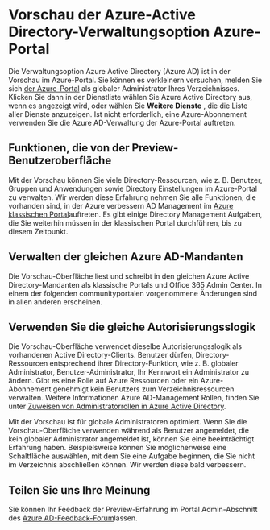 <properties
    pageTitle="Azure Active Directory Vorschau Explainer | Microsoft Azure"
    description="Ein Thema, das die Unterschiede zwischen Azure Active Directory im Portal klassischen und der Azure-Active Directory-Vorschau im Azure-Portal erläutert."
    services="active-directory"
    documentationCenter=""
    authors="curtand"
    manager="femila"
    editor=""/>

<tags
    ms.service="active-directory"
    ms.workload="identity"
    ms.tgt_pltfrm="na"
    ms.devlang="na"
    ms.topic="article"
    ms.date="09/12/2016"
    ms.author="curtand"/>


# <a name="preview-of-the-azure-active-directory-management-experience-in-the-azure-portal"></a>Vorschau der Azure-Active Directory-Verwaltungsoption Azure-Portal

Die Verwaltungsoption Azure Active Directory (Azure AD) ist in der Vorschau im Azure-Portal. Sie können es verkleinern versuchen, melden Sie sich [der Azure-Portal](https://portal.azure.com) als globaler Administrator Ihres Verzeichnisses. Klicken Sie dann in der Dienstliste wählen Sie Azure Active Directory aus, wenn es angezeigt wird, oder wählen Sie **Weitere Dienste** , die die Liste aller Dienste anzuzeigen. Ist nicht erforderlich, eine Azure-Abonnement verwenden Sie die Azure AD-Verwaltung der Azure-Portal auftreten.


## <a name="capabilities-of-the-preview-experience"></a>Funktionen, die von der Preview-Benutzeroberfläche

Mit der Vorschau können Sie viele Directory-Ressourcen, wie z. B. Benutzer, Gruppen und Anwendungen sowie Directory Einstellungen im Azure-Portal zu verwalten. Wir werden diese Erfahrung nehmen Sie alle Funktionen, die vorhanden sind, in der Azure verbessern AD Management im [Azure klassischen Portal](https://manage.windowsazure.com)auftreten. Es gibt einige Directory Management Aufgaben, die Sie weiterhin müssen in der klassischen Portal durchführen, bis zu diesem Zeitpunkt.

## <a name="manage-the-same-azure-ad-tenants"></a>Verwalten der gleichen Azure AD-Mandanten

Die Vorschau-Oberfläche liest und schreibt in den gleichen Azure Active Directory-Mandanten als klassische Portals und Office 365 Admin Center. In einem der folgenden communityportalen vorgenommene Änderungen sind in allen anderen erscheinen.

## <a name="use-the-same-authorization-logic"></a>Verwenden Sie die gleiche Autorisierungsslogik

Die Vorschau-Oberfläche verwendet dieselbe Autorisierungsslogik als vorhandenen Active Directory-Clients. Benutzer dürfen, Directory-Ressourcen entsprechend ihrer Directory-Funktion, wie z. B. globaler Administrator, Benutzer-Administrator, Ihr Kennwort ein Administrator zu ändern. Gibt es eine Rolle auf Azure Ressourcen oder ein Azure-Abonnement genehmigt kein Benutzers zum Verzeichnisressourcen verwalten. Weitere Informationen Azure AD-Management Rollen, finden Sie unter [Zuweisen von Administratorrollen in Azure Active Directory](active-directory-assign-admin-roles.md). 

Mit der Vorschau ist für globale Administratoren optimiert. Wenn Sie die Vorschau-Oberfläche verwenden während als Benutzer angemeldet, die kein globaler Administrator angemeldet ist, können Sie eine beeinträchtigt Erfahrung haben. Beispielsweise können Sie möglicherweise eine Schaltfläche auswählen, mit dem Sie eine Aufgabe beginnen, die Sie nicht im Verzeichnis abschließen können. Wir werden diese bald verbessern.
 
## <a name="tell-us-what-you-think"></a>Teilen Sie uns Ihre Meinung

Sie können Ihr Feedback der Preview-Erfahrung im Portal Admin-Abschnitt des [Azure AD-Feedback-Forum](https://social.msdn.microsoft.com/Forums/home?forum=WindowsAzureAD&filter=alltypes&sort=lastpostdesc)lassen.

